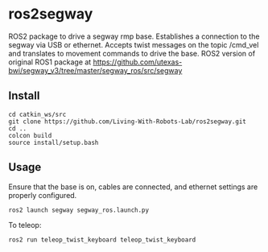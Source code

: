 # ros2segway

ROS2 package to drive a segway rmp base. Establishes a connection to the segway via USB or ethernet. Accepts twist messages on the topic /cmd_vel and translates to movement commands to drive the base.
ROS2 version of original ROS1 package at https://github.com/utexas-bwi/segway_v3/tree/master/segway_ros/src/segway

## Install
```
cd catkin_ws/src
git clone https://github.com/Living-With-Robots-Lab/ros2segway.git
cd ..
colcon build
source install/setup.bash
```

## Usage
Ensure that the base is on, cables are connected, and ethernet settings are properly configured.
```
ros2 launch segway segway_ros.launch.py
```

To teleop:
```
ros2 run teleop_twist_keyboard teleop_twist_keyboard
```

